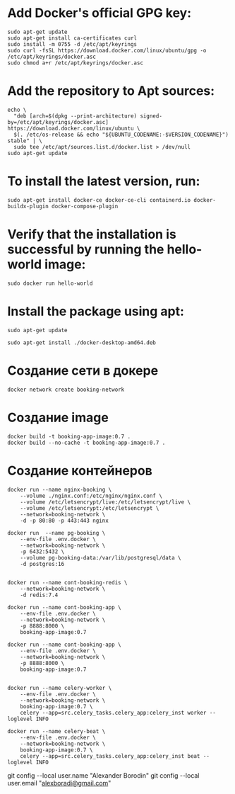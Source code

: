# Add Docker's official GPG key:
    sudo apt-get update
    sudo apt-get install ca-certificates curl
    sudo install -m 0755 -d /etc/apt/keyrings
    sudo curl -fsSL https://download.docker.com/linux/ubuntu/gpg -o /etc/apt/keyrings/docker.asc
    sudo chmod a+r /etc/apt/keyrings/docker.asc

# Add the repository to Apt sources:
    echo \
      "deb [arch=$(dpkg --print-architecture) signed-by=/etc/apt/keyrings/docker.asc] https://download.docker.com/linux/ubuntu \
      $(. /etc/os-release && echo "${UBUNTU_CODENAME:-$VERSION_CODENAME}") stable" | \
      sudo tee /etc/apt/sources.list.d/docker.list > /dev/null
    sudo apt-get update

# To install the latest version, run:

    sudo apt-get install docker-ce docker-ce-cli containerd.io docker-buildx-plugin docker-compose-plugin

# Verify that the installation is successful by running the hello-world image:

    sudo docker run hello-world

# Install the package using apt:

    sudo apt-get update

    sudo apt-get install ./docker-desktop-amd64.deb

# Создание сети в докере
    docker network create booking-network

# Создание image
    docker build -t booking-app-image:0.7 .
    docker build --no-cache -t booking-app-image:0.7 .

# Создание контейнеров
    docker run --name nginx-booking \
        --volume ./nginx.conf:/etc/nginx/nginx.conf \
        --volume /etc/letsencrypt/live:/etc/letsencrypt/live \
        --volume /etc/letsencrypt:/etc/letsencrypt \
        --network=booking-network \
        -d -p 80:80 -p 443:443 nginx

    docker run  --name pg-booking \
        --env-file .env.docker \
        --network=booking-network \
        -p 6432:5432 \
        --volume pg-booking-data:/var/lib/postgresql/data \
        -d postgres:16


    docker run --name cont-booking-redis \
        --network=booking-network \
        -d redis:7.4
    
    docker run --name cont-booking-app \
        --env-file .env.docker \
        --network=booking-network \
        -p 8888:8000 \
        booking-app-image:0.7

    docker run --name cont-booking-app \
        --env-file .env.docker \
        --network=booking-network \
        -p 8888:8000 \
        booking-app-image:0.7


    docker run --name celery-worker \ 
        --env-file .env.docker \
        --network=booking-network \
        booking-app-image:0.7 \
        celery --app=src.celery_tasks.celery_app:celery_inst worker --loglevel INFO
    
    docker run --name celery-beat \
        --env-file .env.docker \
        --network=booking-network \
        booking-app-image:0.7 \
        celery --app=src.celery_tasks.celery_app:celery_inst beat --loglevel INFO

git config --local user.name "Alexander Borodin"
git config --local user.email "alexboradi@gmail.com"
